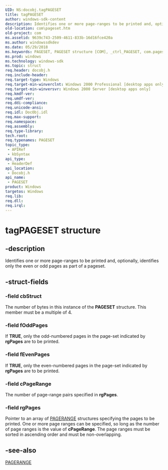 ```yaml
---
UID: NS:docobj.tagPAGESET
title: tagPAGESET
author: windows-sdk-content
description: Identifies one or more page-ranges to be printed and, optionally, identifies only the even or odd pages as part of a pageset.
old-location: com\pageset.htm
old-project: com
ms.assetid: 9639c743-2509-4611-833b-16d16fce420a
ms.author: windowssdkdev
ms.date: 05/29/2018
ms.keywords: PAGESET, PAGESET structure [COM], _ctrl_PAGESET, com.pageset, docobj/PAGESET, tagPAGESET
ms.prod: windows
ms.technology: windows-sdk
ms.topic: struct
req.header: docobj.h
req.include-header: 
req.target-type: Windows
req.target-min-winverclnt: Windows 2000 Professional [desktop apps only]
req.target-min-winversvr: Windows 2000 Server [desktop apps only]
req.kmdf-ver: 
req.umdf-ver: 
req.ddi-compliance: 
req.unicode-ansi: 
req.idl: DocObj.idl
req.max-support: 
req.namespace: 
req.assembly: 
req.type-library: 
tech.root: 
req.typenames: PAGESET
topic_type:
 - APIRef
 - kbSyntax
api_type:
 - HeaderDef
api_location:
 - Docobj.h
api_name:
 - PAGESET
product: Windows
targetos: Windows
req.lib: 
req.dll: 
req.irql: 
---
```


# tagPAGESET structure


## -description


Identifies one or more page-ranges to be printed and, optionally, identifies only the even or odd pages as part of a pageset.



## -struct-fields




### -field cbStruct


The number of bytes in this instance of the <b>PAGESET</b> structure. This member must be a multiple of 4.


### -field fOddPages

If <b>TRUE</b>, only the odd-numbered pages in the page-set indicated by <b>rgPages</b> are to be printed.


### -field fEvenPages

If <b>TRUE</b>, only the even-numbered pages in the page-set indicated by <b>rgPages</b> are to be printed.


### -field cPageRange

The number of page-range pairs specified in <b>rgPages</b>.


### -field rgPages

Pointer to an array of <a href="https://msdn.microsoft.com/b37d57e6-1634-4676-9f31-e3db2835983f">PAGERANGE</a> structures specifying the pages to be printed. One or more page ranges can be specified, so long as the number of page ranges is the value of <b>cPageRange</b>. The page ranges must be sorted in ascending order and must be non-overlapping. 


## -see-also




<a href="https://msdn.microsoft.com/b37d57e6-1634-4676-9f31-e3db2835983f">PAGERANGE</a>
 

 

